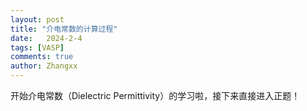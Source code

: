 ```yaml
---
layout: post
title: "介电常数的计算过程"
date:   2024-2-4
tags: [VASP]
comments: true
author: Zhangxx
---
```


开始介电常数（Dielectric Permittivity）的学习啦，接下来直接进入正题！

<!-- more -->

